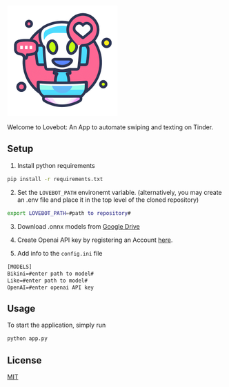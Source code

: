 
![](/assets/logo_small_centered.png?raw=true "Logo")

Welcome to Lovebot:
An App to automate swiping and texting on Tinder.

## Setup

1. Install python requirements
```bash
pip install -r requirements.txt
```

2. Set the ```LOVEBOT_PATH``` environemt variable. (alternatively, you may create an .env file and place it in the top level of the cloned repository)
```bash
export LOVEBOT_PATH=#path to repository#
```


3. Download .onnx models from [Google Drive](https://drive.google.com/drive/folders/1--AcK0jb6MdYs8x3yeHNzST_9WhN1tHY?usp=share_link)

4. Create Openai API key by registering an Account [here](https://openai.com/api/).

5. Add info to the  ```config.ini``` file
```
[MODELS]
Bikini=#enter path to model#
Like=#enter path to model#
OpenAI=#enter openai API key
```


## Usage

To start the application, simply run
```bash
python app.py
```


## License
[MIT](https://choosealicense.com/licenses/mit/)
